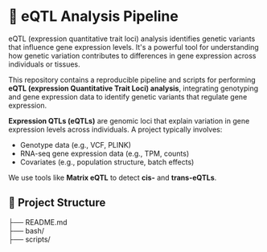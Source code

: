 
# 🧬 eQTL Analysis Pipeline
eQTL (expression quantitative trait loci) analysis identifies genetic variants that influence gene expression levels. 
It's a powerful tool for understanding how genetic variation contributes to differences in gene expression across individuals or tissues. 

This repository contains a reproducible pipeline and scripts for performing **eQTL (expression Quantitative Trait Loci) analysis**, 
integrating genotyping and gene expression data to identify genetic variants that regulate gene expression.

**Expression QTLs (eQTLs)** are genomic loci that explain variation in gene expression levels across individuals. A project typically involves:

- Genotype data (e.g., VCF, PLINK)
- RNA-seq gene expression data (e.g., TPM, counts)
- Covariates (e.g., population structure, batch effects)

We use tools like **Matrix eQTL** to detect **cis-** and **trans-eQTLs**.

## 📁 Project Structure

├── README.md  
├── bash/   
├── scripts/  
